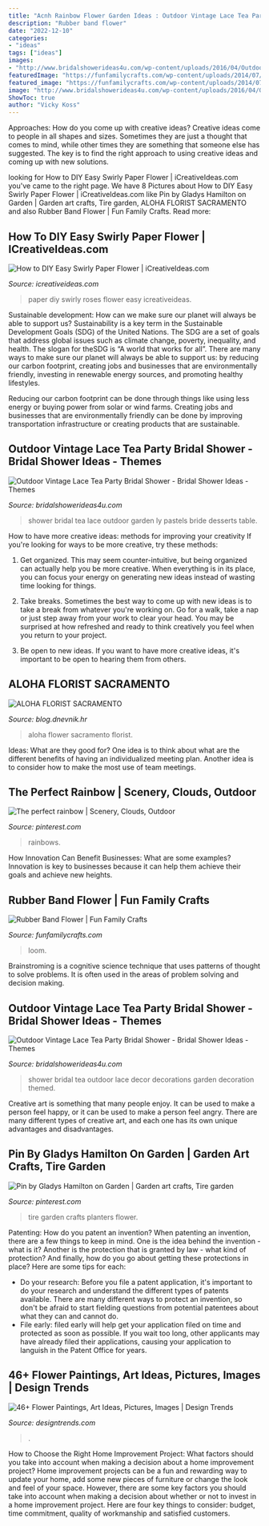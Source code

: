 ```yaml
---
title: "Acnh Rainbow Flower Garden Ideas : Outdoor Vintage Lace Tea Party Bridal Shower"
description: "Rubber band flower"
date: "2022-12-10"
categories:
- "ideas"
tags: ["ideas"]
images:
- "http://www.bridalshowerideas4u.com/wp-content/uploads/2016/04/Outdoor-Vintage-Lace-Tea-Party-Bridal-Shower-Tea-Truffles.jpg"
featuredImage: "https://funfamilycrafts.com/wp-content/uploads/2014/07/How-to-Loom-a-Handmade-Colorful-Flower-with-Rubber-Bands-1.jpg"
featured_image: "https://funfamilycrafts.com/wp-content/uploads/2014/07/How-to-Loom-a-Handmade-Colorful-Flower-with-Rubber-Bands-1.jpg"
image: "http://www.bridalshowerideas4u.com/wp-content/uploads/2016/04/Outdoor-Vintage-Lace-Tea-Party-Bridal-Shower-Tea-Truffles.jpg"
ShowToc: true
author: "Vicky Koss"
---
```



Approaches: How do you come up with creative ideas?
Creative ideas come to people in all shapes and sizes. Sometimes they are just a thought that comes to mind, while other times they are something that someone else has suggested. The key is to find the right approach to using creative ideas and coming up with new solutions.

	

		
looking for How to DIY Easy Swirly Paper Flower | iCreativeIdeas.com you've came to the right page. We have 8 Pictures about How to DIY Easy Swirly Paper Flower | iCreativeIdeas.com like Pin by Gladys Hamilton on Garden | Garden art crafts, Tire garden, ALOHA FLORIST SACRAMENTO and also Rubber Band Flower | Fun Family Crafts. Read more:
		
    
## How To DIY Easy Swirly Paper Flower | ICreativeIdeas.com

<img loading=lazy src="http://www.icreativeideas.com/wp-content/uploads/2014/06/How-to-DIY-Beautiful-Swirly-Paper-Roses-thumb1.jpg?ae727b" onerror="this.onerror=null;this.src='https://tse2.mm.bing.net/th?id=OIP.fSlgVjLGiBXyIcfcrhgTjwHaHa&amp;pid=15.1';" alt="How to DIY Easy Swirly Paper Flower | iCreativeIdeas.com">

_Source: icreativeideas.com_

>paper diy swirly roses flower easy icreativeideas. 

	

Sustainable development: How can we make sure our planet will always be able to support us?
Sustainability is a key term in the Sustainable Development Goals (SDG) of the United Nations. The SDG are a set of goals that address global issues such as climate change, poverty, inequality, and health. The slogan for theSDG is “A world that works for all”.
There are many ways to make sure our planet will always be able to support us: by reducing our carbon footprint, creating jobs and businesses that are environmentally friendly, investing in renewable energy sources, and promoting healthy lifestyles.

Reducing our carbon footprint can be done through things like using less energy or buying power from solar or wind farms. Creating jobs and businesses that are environmentally friendly can be done by improving transportation infrastructure or creating products that are sustainable.

    
## Outdoor Vintage Lace Tea Party Bridal Shower - Bridal Shower Ideas - Themes

<img loading=lazy src="http://www.bridalshowerideas4u.com/wp-content/uploads/2016/04/Outdoor-Vintage-Lace-Tea-Party-Bridal-Shower-Tea-Truffles.jpg" onerror="this.onerror=null;this.src='https://tse2.mm.bing.net/th?id=OIP.7pVZoFLFmW22S6nb-RfboQHaLH&amp;pid=15.1';" alt="Outdoor Vintage Lace Tea Party Bridal Shower - Bridal Shower Ideas - Themes">

_Source: bridalshowerideas4u.com_

>shower bridal tea lace outdoor garden ly pastels bride desserts table. 

	

How to have more creative ideas: methods for improving your creativity
If you're looking for ways to be more creative, try these methods:
1. Get organized. This may seem counter-intuitive, but being organized can actually help you be more creative. When everything is in its place, you can focus your energy on generating new ideas instead of wasting time looking for things.

2. Take breaks. Sometimes the best way to come up with new ideas is to take a break from whatever you're working on. Go for a walk, take a nap or just step away from your work to clear your head. You may be surprised at how refreshed and ready to think creatively you feel when you return to your project.

3. Be open to new ideas. If you want to have more creative ideas, it's important to be open to hearing them from others.

    
## ALOHA FLORIST SACRAMENTO

<img loading=lazy src="http://bit.ly/rpxBqs" onerror="this.onerror=null;this.src='https://tse1.mm.bing.net/th?id=OIP.l8eS8OxW2X1i-x4HYYWk5AHaFS&amp;pid=15.1';" alt="ALOHA FLORIST SACRAMENTO">

_Source: blog.dnevnik.hr_

>aloha flower sacramento florist. 

	

Ideas: What are they good for?
One idea is to think about what are the different benefits of having an individualized meeting plan. Another idea is to consider how to make the most use of team meetings.

    
## The Perfect Rainbow | Scenery, Clouds, Outdoor

<img loading=lazy src="https://i.pinimg.com/736x/66/44/b5/6644b513e23db956f5c1e646f4631ccd--scenery-rainbows.jpg" onerror="this.onerror=null;this.src='https://tse2.mm.bing.net/th?id=OIP.kiE-AaTdFAZxOWjQc7tUxgHaJ4&amp;pid=15.1';" alt="The perfect rainbow | Scenery, Clouds, Outdoor">

_Source: pinterest.com_

>rainbows. 

	

How Innovation Can Benefit Businesses: What are some examples?
Innovation is key to businesses because it can help them achieve their goals and achieve new heights.

    
## Rubber Band Flower | Fun Family Crafts

<img loading=lazy src="https://funfamilycrafts.com/wp-content/uploads/2014/07/How-to-Loom-a-Handmade-Colorful-Flower-with-Rubber-Bands-1.jpg" onerror="this.onerror=null;this.src='https://tse1.mm.bing.net/th?id=OIP.FjLjyLNWEOLOGFs67hrROwHaE8&amp;pid=15.1';" alt="Rubber Band Flower | Fun Family Crafts">

_Source: funfamilycrafts.com_

>loom. 

	

Brainstroming is a cognitive science technique that uses patterns of thought to solve problems. It is often used in the areas of problem solving and decision making.

    
## Outdoor Vintage Lace Tea Party Bridal Shower - Bridal Shower Ideas - Themes

<img loading=lazy src="http://i1.wp.com/www.bridalshowerideas4u.com/wp-content/uploads/2016/04/Outdoor-Vintage-Lace-Tea-Party-Bridal-Shower-Love-Decor.jpg?resize=570%2C855" onerror="this.onerror=null;this.src='https://tse2.mm.bing.net/th?id=OIP.csDEvUZC4KB99mpyds-YFQHaLH&amp;pid=15.1';" alt="Outdoor Vintage Lace Tea Party Bridal Shower - Bridal Shower Ideas - Themes">

_Source: bridalshowerideas4u.com_

>shower bridal tea outdoor lace decor decorations garden decoration themed. 

	

Creative art is something that many people enjoy. It can be used to make a person feel happy, or it can be used to make a person feel angry. There are many different types of creative art, and each one has its own unique advantages and disadvantages.

    
## Pin By Gladys Hamilton On Garden | Garden Art Crafts, Tire Garden

<img loading=lazy src="https://i.pinimg.com/736x/65/f4/ec/65f4ec78381429e4597cedce79bcc421--tire-planters-tire-art.jpg" onerror="this.onerror=null;this.src='https://tse3.mm.bing.net/th?id=OIP.H5OFkZQLYY7LQ8f83cpG6gHaHn&amp;pid=15.1';" alt="Pin by Gladys Hamilton on Garden | Garden art crafts, Tire garden">

_Source: pinterest.com_

>tire garden crafts planters flower. 

	

Patenting: How do you patent an invention?
When patenting an invention, there are a few things to keep in mind. One is the idea behind the invention - what is it? Another is the protection that is granted by law - what kind of protection? And finally, how do you go about getting these protections in place? Here are some tips for each: 
- Do your research: Before you file a patent application, it's important to do your research and understand the different types of patents available. There are many different ways to protect an invention, so don't be afraid to start fielding questions from potential patentees about what they can and cannot do. 
- File early: filed early will help get your application filed on time and protected as soon as possible. If you wait too long, other applicants may have already filed their applications, causing your application to languish in the Patent Office for years.

    
## 46+ Flower Paintings, Art Ideas, Pictures, Images | Design Trends

<img loading=lazy src="https://images.designtrends.com/wp-content/uploads/2016/02/10072315/Princess-Diana-Roses-in-Cut-Glass-Vase.jpg" onerror="this.onerror=null;this.src='https://tse2.mm.bing.net/th?id=OIP.H6z-R3apI_K7zvVfjU58PwHaJf&amp;pid=15.1';" alt="46+ Flower Paintings, Art Ideas, Pictures, Images | Design Trends">

_Source: designtrends.com_

>. 

	

How to Choose the Right Home Improvement Project: What factors should you take into account when making a decision about a home improvement project?
Home improvement projects can be a fun and rewarding way to update your home, add some new pieces of furniture or change the look and feel of your space. However, there are some key factors you should take into account when making a decision about whether or not to invest in a home improvement project. Here are four key things to consider: budget, time commitment, quality of workmanship and satisfied customers.

